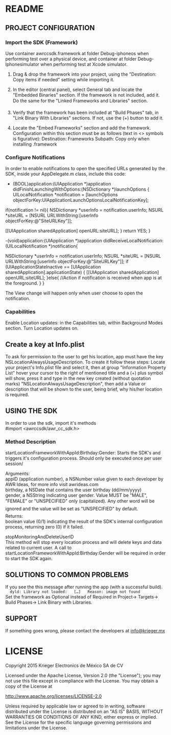# README #


## PROJECT CONFIGURATION ##

### Import the SDK (Framework) ###

Use container awrccsdk.framework at folder Debug-iphoneos when performing test over a physical device, and container at folder Debug-Iphonesimulator when performing test at Xcode simulator.

1. Drag & drop the framework into your project, using the "Destination: Copy items if needed" setting while importing it.
2. In the editor (central panel), select General tab and locate the "Embedded Binaries" section. If the framework is not included, add it. Do the same for the "Linked Frameworks and Libraries" section.

3. Verify that the framework has been included at "Build Phases" tab, in "Link Binary With Libraries" sections. If not, use the (+) button to add it.
4. Locate the "Embed Frameworks" section and add the framework. Configuration within this section must be as follows (text in <> symbols is figurative):
Destination: Frameworks
Subpath: <blank>
<unchecked> Copy only when installing
<frameworksname> .framework <checked>

### Configure Notifications ###

In order to enable notifications to open the specified URLs generated by the SDK, inside your AppDelegate.m class, include this code:

- (BOOL)application:(UIApplication *)application didFinishLaunchingWithOptions:(NSDictionary *)launchOptions {
UILocalNotification *notification = [launchOptions objectForKey:UIApplicationLaunchOptionsLocalNotificationKey];

if(notification != nil){
NSDictionary *userInfo = notification.userInfo;
NSURL *siteURL = [NSURL URLWithString:[userInfo objectForKey:@"SiteURLKey"]];

[[UIApplication sharedApplication] openURL:siteURL];
}
return YES;
}

-(void)application:(UIApplication *)application didReceiveLocalNotification:(UILocalNotification *)notification{

NSDictionary *userInfo = notification.userInfo;
NSURL *siteURL = [NSURL URLWithString:[userInfo objectForKey:@"SiteURLKey"]];
if (UIApplicationStateInactive == [UIApplication sharedApplication].applicationState) {
[[UIApplication sharedApplication] openURL:siteURL];
}else{
//Action if notification is received when app is at the foreground.
}
}

The View change will happen only when user choose to open the notification.

### Capabilities ###

Enable Location updates: in the Capabilities tab, within Background Modes section. Turn Location updates on.

## Create a key at Info.plist ##
To ask for permission to the user to get his location, app must have the key NSLocationAlwaysUsageDescription. To create it follow these steps: Locate your project's Info.plist file and select it, then at group "Information Property List" hover your cursor to the right of mentioned title and a (+) plus symbol will show, press it and type in the new key created (without quotation marks) "NSLocationAlwaysUsageDescription", then add a Value or description that will be shown to the user, being brief, why his/her location is required.


## USING THE SDK ##

In order to use the sdk, import it's methods  
#import <awrccsdk/awr_cc_sdk.h>

### Method Description ###

startLocationFrameworkWithAppId:Birthday:Gender:
Starts the SDK's and triggers it's configuration process. Should only be executed once per user session/

Arguments:  
appID (application number), a NSNumber value given to each developer by AWR Ideas, for more info visit awrideas.com  
birthday, a NSDate that contains the user birthday (dd/mm/yyyy)  
gender, a NSString indicating user gender. Value MUST be "MALE", "FEMALE" or "UNSPECIFIED" only (capitalized). Any other word will be ignored and the value will be set as "UNSPECIFIED" by default.  
Returns:  
boolean value (0/1) indicating the result of the SDK's internal configuration process, returning zero (0) if it failed.  


stopMonitoringAndDeleteUserID  
This method will stop every location process and will delete keys and data related to current user. A call to startLocationFrameworkWithAppId:Birthday:Gender will be required in order to start the SDK again.  

## SOLUTIONS TO COMMON PROBLEMS ##

If you see the this message after running the app (with a successful build).  
`  
dyld: Library not loaded:  
[…]  
Reason: image not found  
`  
Set the framework as Optional instead of Required in Project-> Targets-> Build Phases-> Link Binary with Libraries.

## SUPPORT ##

If something goes wrong, please contact the developers at info@krieger.mx

# LICENSE #

Copyright 2015 Krieger Electronics de México SA de CV

Licensed under the Apache License, Version 2.0 (the "License");
you may not use this file except in compliance with the License.
You may obtain a copy of the License at

http://www.apache.org/licenses/LICENSE-2.0

Unless required by applicable law or agreed to in writing, software
distributed under the License is distributed on an "AS IS" BASIS,
WITHOUT WARRANTIES OR CONDITIONS OF ANY KIND, either express or implied.
See the License for the specific language governing permissions and
limitations under the License.